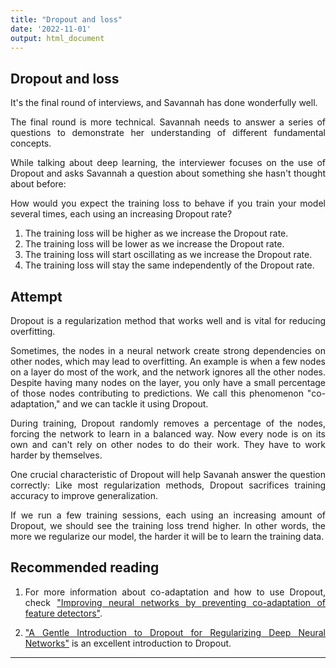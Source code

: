 ```yaml
---
title: "Dropout and loss"
date: '2022-11-01'
output: html_document
---
```


## Dropout and loss

It's the final round of interviews, and Savannah has done wonderfully well.

The final round is more technical. Savannah needs to answer a series of questions to demonstrate her understanding of different fundamental concepts.

While talking about deep learning, the interviewer focuses on the use of Dropout and asks Savannah a question about something she hasn't thought about before:

How would you expect the training loss to behave if you train your model several times, each using an increasing Dropout rate?


1. The training loss will be higher as we increase the Dropout rate.
2. The training loss will be lower as we increase the Dropout rate.
3. The training loss will start oscillating as we increase the Dropout rate.
4. The training loss will stay the same independently of the Dropout rate.


## Attempt

Dropout is a regularization method that works well and is vital for reducing overfitting.

Sometimes, the nodes in a neural network create strong dependencies on other nodes, which may lead to overfitting. An example is when a few nodes on a layer do most of the work, and the network ignores all the other nodes. Despite having many nodes on the layer, you only have a small percentage of those nodes contributing to predictions. We call this phenomenon "co-adaptation," and we can tackle it using Dropout.

During training, Dropout randomly removes a percentage of the nodes, forcing the network to learn in a balanced way. Now every node is on its own and can't rely on other nodes to do their work. They have to work harder by themselves.

One crucial characteristic of Dropout will help Savanah answer the question correctly: Like most regularization methods, Dropout sacrifices training accuracy to improve generalization.

If we run a few training sessions, each using an increasing amount of Dropout, we should see the training loss trend higher. In other words, the more we regularize our model, the harder it will be to learn the training data.


## Recommended reading

1. For more information about co-adaptation and how to use Dropout, check ["Improving neural networks by preventing co-adaptation of feature detectors"](https://arxiv.org/pdf/1207.0580.pdf).

2. ["A Gentle Introduction to Dropout for Regularizing Deep Neural Networks"](https://machinelearningmastery.com/dropout-for-regularizing-deep-neural-networks/) is an excellent introduction to Dropout.

<style>
body {
text-align: justify}
</style>
****
